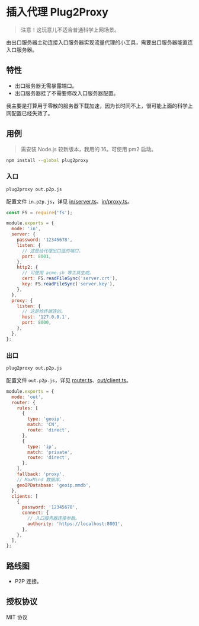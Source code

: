 # 插入代理 Plug2Proxy

> 注意！这玩意儿不适合普通科学上网场景。

由出口服务器主动连接入口服务器实现流量代理的小工具，需要出口服务器能直连入口服务器。

## 特性

- 出口服务器无需暴露端口。
- 出口服务器挂了不需要修改入口服务器配置。

我主要是打算用于零散的服务器下载加速，因为长时间不上，很可能上面的科学上网配置已经失效了。

## 用例

> 需安装 Node.js 较新版本，我用的 16。可使用 pm2 启动。

```sh
npm install --global plug2proxy
```

### 入口

```sh
plug2proxy out.p2p.js
```

配置文件 `in.p2p.js`，详见 [in/server.ts](./packages/plug2proxy/src/library/in/server.ts)、[in/proxy.ts](./packages/plug2proxy/src/library/in/proxy.ts)。

```js
const FS = require('fs');

module.exports = {
  mode: 'in',
  server: {
    password: '12345678',
    listen: {
      // 这是给代理出口连的端口。
      port: 8001,
    },
    http2: {
      // 可使用 acme.sh 等工具生成。
      cert: FS.readFileSync('server.crt'),
      key: FS.readFileSync('server.key'),
    },
  },
  proxy: {
    listen: {
      // 这是给终端连的。
      host: '127.0.0.1',
      port: 8000,
    },
  },
};
```

### 出口

```sh
plug2proxy out.p2p.js
```

配置文件 `out.p2p.js`，详见 [router.ts](./packages/plug2proxy/src/library/router/router.ts)、[out/client.ts](./packages/plug2proxy/src/library/out/client.ts)。

```js
module.exports = {
  mode: 'out',
  router: {
    rules: [
      {
        type: 'geoip',
        match: 'CN',
        route: 'direct',
      },
      {
        type: 'ip',
        match: 'private',
        route: 'direct',
      },
    ],
    fallback: 'proxy',
    // MaxMind 数据库。
    geoIPDatabase: 'geoip.mmdb',
  },
  clients: [
    {
      password: '12345678',
      connect: {
        // 入口服务器连接参数。
        authority: 'https://localhost:8001',
      },
    },
  ],
};
```

## 路线图

- P2P 连接。

## 授权协议

MIT 协议
